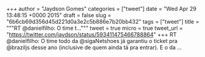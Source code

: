 
+++
author = "Jaydson Gomes"
categories = ["tweet"]
date = "Wed Apr 29 13:48:15 +0000 2015"
draft = false
slug = "6b6cb69d356d45d221d0a3e2c5b886e7b20bb432"
tags = ["tweet"]
title = """RT @danielfilho: O time t..."""
tweet = true
micro = true
tweet_url = "https://twitter.com/jaydson/status/593411475466788864"
+++
RT @danielfilho: O time todo da @sigaNetshoes já garantiu o ticket pra @braziljs desse ano (inclusive de quem ainda tá pra entrar). E o da …
